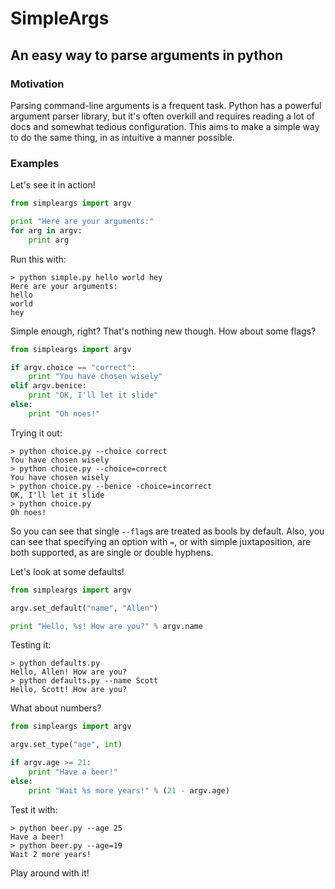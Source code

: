 # SimpleArgs
## An easy way to parse arguments in python

### Motivation

Parsing command-line arguments is a frequent task. Python has a powerful argument parser library, but it's often overkill and requires reading a lot of docs and somewhat tedious configuration. This aims to make a simple way to do the same thing, in as intuitive a manner possible.

### Examples

Let's see it in action!

```python
from simpleargs import argv

print "Here are your arguments:"
for arg in argv:
    print arg
```

Run this with:

```
> python simple.py hello world hey
Here are your arguments:
hello
world
hey
```

Simple enough, right? That's nothing new though. How about some flags?

```python
from simpleargs import argv

if argv.choice == "correct":
    print "You have chosen wisely"
elif argv.benice:
    print "OK, I'll let it slide"
else:
    print "Oh noes!"
```

Trying it out:

```
> python choice.py --choice correct
You have chosen wisely
> python choice.py --choice=correct
You have chosen wisely
> python choice.py --benice -choice=incorrect
OK, I'll let it slide
> python choice.py
Oh noes!
```

So you can see that single `--flag`s are treated as bools by default. Also, you can see that specifying an option with `=`, or with simple juxtaposition, are both supported, as are single or double hyphens.

Let's look at some defaults!

```python
from simpleargs import argv

argv.set_default("name", "Allen")

print "Hello, %s! How are you?" % argv.name
```

Testing it:

```
> python defaults.py
Hello, Allen! How are you?
> python defaults.py --name Scott
Hello, Scott! How are you?
```

What about numbers?

```python
from simpleargs import argv

argv.set_type("age", int)

if argv.age >= 21:
    print "Have a beer!"
else:
    print "Wait %s more years!" % (21 - argv.age)
```

Test it with:

```
> python beer.py --age 25
Have a beer!
> python beer.py --age=19
Wait 2 more years!
```

Play around with it!

